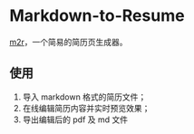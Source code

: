 # Markdown-to-Resume

[m2r](m2r.netlify.app)，一个简易的简历页生成器。

## 使用

1. 导入 markdown 格式的简历文件；
2. 在线编辑简历内容并实时预览效果；
3. 导出编辑后的 pdf 及 md 文件